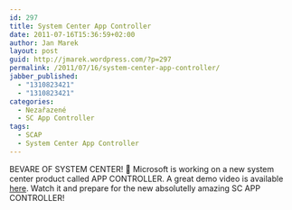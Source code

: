 ```yaml
---
id: 297
title: System Center App Controller
date: 2011-07-16T15:36:59+02:00
author: Jan Marek
layout: post
guid: http://jmarek.wordpress.com/?p=297
permalink: /2011/07/16/system-center-app-controller/
jabber_published:
  - "1310823421"
  - "1310823421"
categories:
  - Nezařazené
  - SC App Controller
tags:
  - SCAP
  - System Center App Controller
---
```

BEVARE OF SYSTEM CENTER! 🙂 Microsoft is working on a new system center product called APP CONTROLLER. A great demo video is available <a href="http://blogs.technet.com/b/adhall/archive/2011/07/14/taking-a-walk-through-app-controller.aspx" target="_blank">here</a>. Watch it and prepare for the new absolutelly amazing SC APP CONTROLLER!
